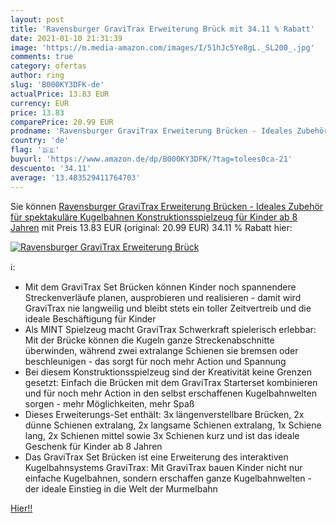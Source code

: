 ```yaml
---
layout: post
title: 'Ravensburger GraviTrax Erweiterung Brück mit 34.11 % Rabatt'
date: 2021-01-10 21:31:39
image: 'https://m.media-amazon.com/images/I/51hJc5Ye8gL._SL200_.jpg'
comments: true
category: ofertas
author: ring
slug: 'B000KY3DFK-de'
actualPrice: 13.83 EUR
currency: EUR
price: 13.83
comparePrice: 20.99 EUR
prodname: 'Ravensburger GraviTrax Erweiterung Brücken - Ideales Zubehör für spektakuläre Kugelbahnen  Konstruktionsspielzeug für Kinder ab 8 Jahren'
country: 'de'
flag: '🇩🇪'
buyurl: 'https://www.amazon.de/dp/B000KY3DFK/?tag=tolees0ca-21'
descuento: '34.11'
average: '13.483529411764703'
---
```


Sie können [Ravensburger GraviTrax Erweiterung Brücken - Ideales Zubehör für spektakuläre Kugelbahnen  Konstruktionsspielzeug für Kinder ab 8 Jahren](https://www.amazon.de/dp/B000KY3DFK/?tag=tolees0ca-21) mit Preis 13.83 EUR (original: 20.99 EUR) 34.11 % Rabatt hier:

[![Ravensburger GraviTrax Erweiterung Brück](https://m.media-amazon.com/images/I/51hJc5Ye8gL._SL200_.jpg)](https://www.amazon.de/dp/B000KY3DFK/?tag=tolees0ca-21)

ℹ️:

- Mit dem GraviTrax Set Brücken können Kinder noch spannendere Streckenverläufe planen, ausprobieren und realisieren - damit wird GraviTrax nie langweilig und bleibt stets ein toller Zeitvertreib und die ideale Beschäftigung für Kinder
- Als MINT Spielzeug macht GraviTrax Schwerkraft spielerisch erlebbar: Mit der Brücke können die Kugeln ganze Streckenabschnitte überwinden, während zwei extralange Schienen sie bremsen oder beschleunigen - das sorgt für noch mehr Action und Spannung
- Bei diesem Konstruktionsspielzeug sind der Kreativität keine Grenzen gesetzt: Einfach die Brücken mit dem GraviTrax Starterset kombinieren und für noch mehr Action in den selbst erschaffenen Kugelbahnwelten sorgen - mehr Möglichkeiten, mehr Spaß
- Dieses Erweiterungs-Set enthält: 3x längenverstellbare Brücken, 2x dünne Schienen extralang, 2x langsame Schienen extralang, 1x Schiene lang, 2x Schienen mittel sowie 3x Schienen kurz und ist das ideale Geschenk für Kinder ab 8 Jahren
- Das GraviTrax Set Brücken ist eine Erweiterung des interaktiven Kugelbahnsystems GraviTrax: Mit GraviTrax bauen Kinder nicht nur einfache Kugelbahnen, sondern erschaffen ganze Kugelbahnwelten - der ideale Einstieg in die Welt der Murmelbahn

[Hier!!](https://www.amazon.de/dp/B000KY3DFK/?tag=tolees0ca-21)
